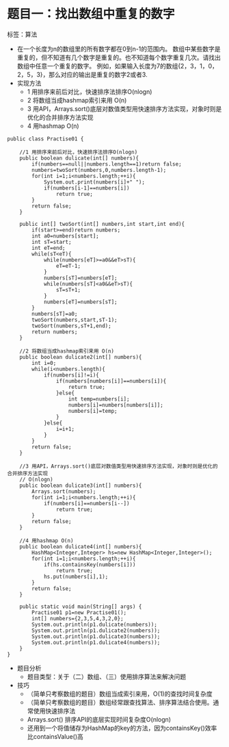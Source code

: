 # 题目一：找出数组中重复的数字

标签：算法

- 在一个长度为n的数组里的所有数字都在0到n-1的范围内。 数组中某些数字是重复的，但不知道有几个数字是重复的。也不知道每个数字重复几次。请找出数组中任意一个重复的数字。 例如，如果输入长度为7的数组{2，3，1，0，2，5，3}，那么对应的输出是重复的数字2或者3.
- 实现方法
	- 1 用排序来前后对比，快速排序法排序O(nlogn)
	- 2 将数组当成hashmap索引来用 O(n)
	- 3 用API，Arrays.sort()底层对数值类型用快速排序方法实现，对象时则是优化的合并排序方法实现
	- 4 用hashmap O(n)

```
public class Practise01 {

    //1 用排序来前后对比，快速排序法排序O(nlogn)
    public boolean dulicate(int[] numbers){
        if(numbers==null||numbers.length==1)return false;
        numbers=twoSort(numbers,0,numbers.length-1);
        for(int i=1;i<numbers.length;++i){
            System.out.print(numbers[i]+" ");
            if(numbers[i-1]==numbers[i])
                return true;
        }
        return false;
    }

    public int[] twoSort(int[] numbers,int start,int end){
        if(start>=end)return numbers;
        int a0=numbers[start];
        int sT=start;
        int eT=end;
        while(sT<eT){
            while(numbers[eT]>=a0&&eT>sT){
                eT=eT-1;
            }
            numbers[sT]=numbers[eT];
            while(numbers[sT]<a0&&eT>sT){
                sT=sT+1;
            }
            numbers[eT]=numbers[sT];
        }
        numbers[sT]=a0;
        twoSort(numbers,start,sT-1);
        twoSort(numbers,sT+1,end);
        return numbers;
    }

    //2 将数组当成hashmap索引来用 O(n)
    public boolean dulicate2(int[] numbers){
        int i=0;
        while(i<numbers.length){
            if(numbers[i]!=i){
                if(numbers[numbers[i]]==numbers[i]){
                    return true;
                }else{
                    int temp=numbers[i];
                    numbers[i]=numbers[numbers[i]];
                    numbers[i]=temp;
                }
            }else{
                i=i+1;
            }
        }
        return false;
    }

    //3 用API，Arrays.sort()底层对数值类型用快速排序方法实现，对象时则是优化的合并排序方法实现
    // O(nlogn)
    public boolean dulicate3(int[] numbers){
        Arrays.sort(numbers);
        for(int i=1;i<numbers.length;++i){
            if(numbers[i]==numbers[i--])
                return true;
        }
        return false;
    }
    
    //4 用hashmap O(n)
    public boolean dulicate4(int[] numbers){
        HashMap<Integer,Integer> hs=new HashMap<Integer,Integer>();
        for(int i=1;i<numbers.length;++i){
            if(hs.containsKey(numbers[i]))
                return true;
            hs.put(numbers[i],1);
        }
        return false;
    }

    public static void main(String[] args) {
        Practise01 p1=new Practise01();
        int[] numbers={2,3,5,4,3,2,0};
        System.out.println(p1.dulicate(numbers));
        System.out.println(p1.dulicate2(numbers));
        System.out.println(p1.dulicate3(numbers));
        System.out.println(p1.dulicate4(numbers));
    }
}

```

- 题目分析
	- 题目类型：关于（二）数组、（三）使用排序算法来解决问题
- 技巧
	- （简单只考察数组的题目）数组当成索引来用，O(1)的查找时间复杂度
	- （简单只考察数组的题目）数组经常跟查找算法、排序算法结合使用。通常使用快速排序法
	- Arrays.sort() 排序API的底层实现时间复杂度O(nlogn)
	- 还用到一个将值储存为HashMap的key的方法，因为containsKey()效率比containsValue()高
